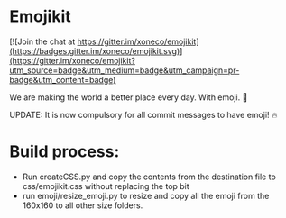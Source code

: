 # Emojikit

[![Join the chat at https://gitter.im/xoneco/emojikit](https://badges.gitter.im/xoneco/emojikit.svg)](https://gitter.im/xoneco/emojikit?utm_source=badge&utm_medium=badge&utm_campaign=pr-badge&utm_content=badge)

We are making the world a better place every day. With emoji. :punch:

UPDATE: It is now compulsory for all commit messages to have emoji! :fire:

# Build process:
- Run createCSS.py and copy the contents from the destination file to css/emojikit.css without replacing the top bit
- run emoji/resize_emoji.py to resize and copy all the emoji from the 160x160 to all other size folders.